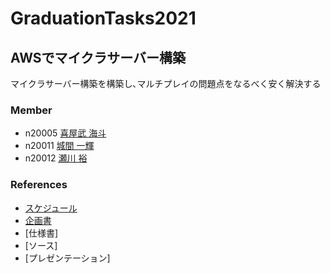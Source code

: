 # GraduationTasks2021

## AWSでマイクラサーバー構築

マイクラサーバー構築を構築し､マルチプレイの問題点をなるべく安く解決する

### Member
- n20005 [喜屋武 海斗](https://github.com/n20005/AWSteam)
- n20011 [城間 一輝](https://github.com/n20011/AWSteam)
- n20012 [瀬川 裕](https://github.com/n20012/AWSteam)

### References

- [スケジュール](./docs/Schedule.md)
- [企画書](./docs/Proposal.md)
- [仕様書]
- [ソース]
- [プレゼンテーション]
